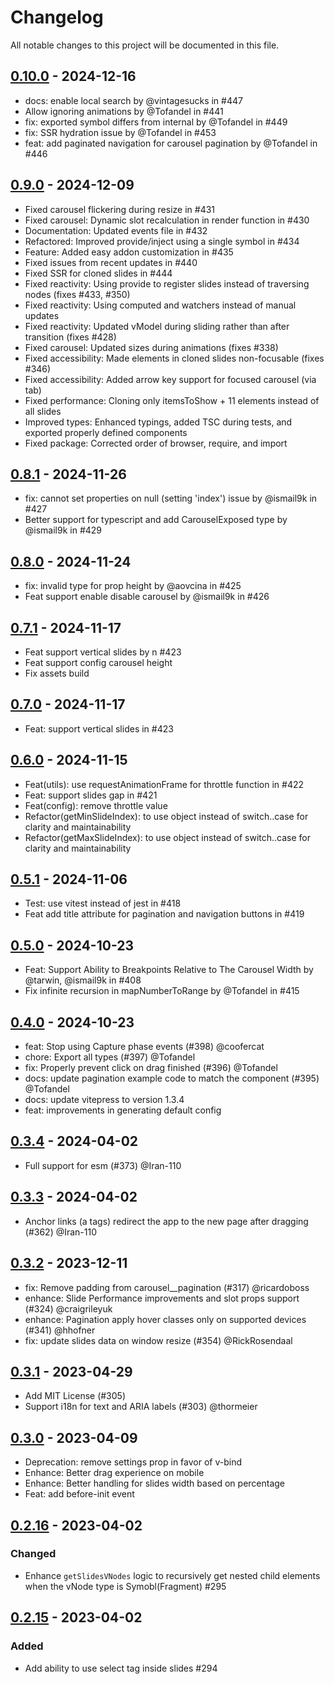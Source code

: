 # Changelog

All notable changes to this project will be documented in this file.

## [0.10.0](https://github.com/ismail9k/vue3-carousel/releases/tag/v0.10.0) - 2024-12-16

- docs: enable local search by @vintagesucks in #447
- Allow ignoring animations by @Tofandel in #441
- fix: exported symbol differs from internal by @Tofandel in #449
- fix: SSR hydration issue by @Tofandel in #453
- feat: add paginated navigation for carousel pagination by @Tofandel in #446

## [0.9.0](https://github.com/ismail9k/vue3-carousel/releases/tag/v0.9.0) - 2024-12-09

- Fixed carousel flickering during resize in #431
- Fixed carousel: Dynamic slot recalculation in render function in #430
- Documentation: Updated events file in #432
- Refactored: Improved provide/inject using a single symbol in #434
- Feature: Added easy addon customization in #435
- Fixed issues from recent updates in #440
- Fixed SSR for cloned slides in #444
- Fixed reactivity: Using provide to register slides instead of traversing nodes (fixes #433, #350)
- Fixed reactivity: Using computed and watchers instead of manual updates
- Fixed reactivity: Updated vModel during sliding rather than after transition (fixes #428)
- Fixed carousel: Updated sizes during animations (fixes #338)
- Fixed accessibility: Made elements in cloned slides non-focusable (fixes #346)
- Fixed accessibility: Added arrow key support for focused carousel (via tab)
- Fixed performance: Cloning only itemsToShow + 11 elements instead of all slides
- Improved types: Enhanced typings, added TSC during tests, and exported properly defined components
- Fixed package: Corrected order of browser, require, and import

## [0.8.1](https://github.com/ismail9k/vue3-carousel/releases/tag/v0.8.1) - 2024-11-26

- fix: cannot set properties on null (setting 'index') issue by @ismail9k in #427
- Better support for typescript and add CarouselExposed type by @ismail9k in #429

## [0.8.0](https://github.com/ismail9k/vue3-carousel/releases/tag/v0.8.0) - 2024-11-24

- fix: invalid type for prop height by @aovcina in #425
- Feat support enable disable carousel by @ismail9k in #426
  
## [0.7.1](https://github.com/ismail9k/vue3-carousel/releases/tag/v0.7.1) - 2024-11-17

- Feat support vertical slides by n #423
- Feat support config carousel height
- Fix assets build

## [0.7.0](https://github.com/ismail9k/vue3-carousel/releases/tag/v0.7.0) - 2024-11-17

- Feat: support vertical slides in #423

## [0.6.0](https://github.com/ismail9k/vue3-carousel/releases/tag/v0.6.0) - 2024-11-15

- Feat(utils): use requestAnimationFrame for throttle function in #422
- Feat: support slides gap in #421
- Feat(config): remove throttle value
- Refactor(getMinSlideIndex): to use object instead of switch..case for clarity and maintainability
- Refactor(getMaxSlideIndex): to use object instead of switch..case for clarity and maintainability

## [0.5.1](https://github.com/ismail9k/vue3-carousel/releases/tag/v0.5.1) - 2024-11-06

- Test: use vitest instead of jest in #418
- Feat add title attribute for pagination and navigation buttons in #419

## [0.5.0](https://github.com/ismail9k/vue3-carousel/releases/tag/v0.5.0) - 2024-10-23

- Feat: Support Ability to Breakpoints Relative to The Carousel Width by @tarwin, @ismail9k in #408
- Fix infinite recursion in mapNumberToRange by @Tofandel in #415

## [0.4.0](https://github.com/ismail9k/vue3-carousel/releases/tag/v0.4.0) - 2024-10-23

- feat: Stop using Capture phase events (#398) @coofercat
- chore: Export all types (#397) @Tofandel
- fix: Properly prevent click on drag finished (#396) @Tofandel
- docs: update pagination example code to match the component (#395) @Tofandel
- docs: update vitepress to version 1.3.4
- feat: improvements in generating default config

## [0.3.4](https://github.com/ismail9k/vue3-carousel/releases/tag/v0.3.4) - 2024-04-02

- Full support for esm (#373) @Iran-110

## [0.3.3](https://github.com/ismail9k/vue3-carousel/releases/tag/v0.3.3) - 2024-04-02

- Anchor links (a tags) redirect the app to the new page after dragging (#362) @Iran-110

## [0.3.2](https://github.com/ismail9k/vue3-carousel/releases/tag/v0.3.2) - 2023-12-11

- fix: Remove padding from carousel__pagination (#317) @ricardoboss
- enhance: Slide Performance improvements and slot props support (#324) @craigrileyuk
- enhance: Pagination apply hover classes only on supported devices (#341) @hhofner
- fix: update slides data on window resize (#354) @RickRosendaal

## [0.3.1](https://github.com/ismail9k/vue3-carousel/releases/tag/v0.3.1) - 2023-04-29

- Add MIT License (#305)
- Support i18n for text and ARIA labels (#303) @thormeier

## [0.3.0](https://github.com/ismail9k/vue3-carousel/releases/tag/v0.2.16) - 2023-04-09

- Deprecation: remove settings prop in favor of v-bind
- Enhance: Better drag experience on mobile
- Enhance: Better handling for slides width based on percentage
- Feat: add before-init event

## [0.2.16](https://github.com/ismail9k/vue3-carousel/releases/tag/v0.2.16) - 2023-04-02

### Changed

- Enhance `getSlidesVNodes` logic to recursively get nested child elements when the vNode type is Symobl(Fragment) #295

## [0.2.15](https://github.com/ismail9k/vue3-carousel/releases/tag/v0.2.15) - 2023-04-02

### Added

- Add ability to use select tag inside slides #294
